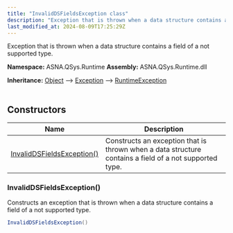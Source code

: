 ```yaml
---
title: "InvalidDSFieldsException class"
description: "Exception that is thrown when a data structure contains a field of a not supported type. "
last_modified_at: 2024-08-09T17:25:29Z
---
```


Exception that is thrown when a data structure contains a field of a not supported type.

**Namespace:** ASNA.QSys.Runtime
**Assembly:** ASNA.QSys.Runtime.dll

**Inheritance:** [Object](https://docs.microsoft.com/en-us/dotnet/api/system.object) --> [Exception](https://docs.microsoft.com/en-us/dotnet/api/system.exception) --> [RuntimeException](/reference/runtime/qsys-runtime/runtime-exception.html)
<br>
<br>

## Constructors

| Name | Description |
| --- | --- |
| [InvalidDSFieldsException()](#invaliddsfieldsexception) | Constructs an exception that is thrown when a data structure contains a field of a not supported type.

### InvalidDSFieldsException()

Constructs an exception that is thrown when a data structure contains a field of a not supported type.

```cs
InvalidDSFieldsException()
```

